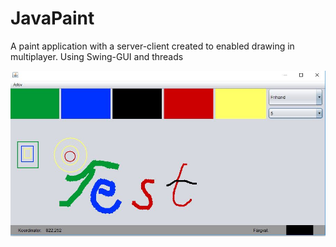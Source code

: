 # JavaPaint
A paint application with a server-client created to enabled drawing in multiplayer. Using Swing-GUI and threads

<a href="url"><img src="https://github.com/davidhegardt/JavaPaint/blob/master/javapaint.JPG" align="left"></a>
